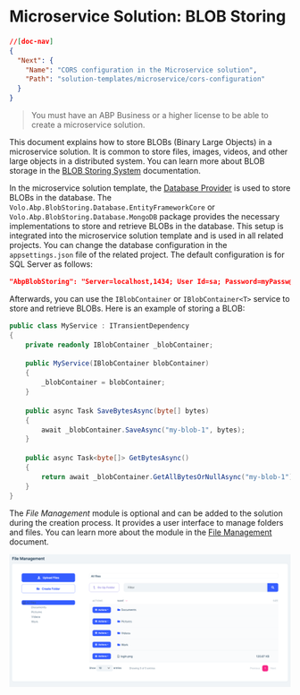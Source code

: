 # Microservice Solution: BLOB Storing

````json
//[doc-nav]
{
  "Next": {
    "Name": "CORS configuration in the Microservice solution",
    "Path": "solution-templates/microservice/cors-configuration"
  }
}
````

> You must have an ABP Business or a higher license to be able to create a microservice solution.

This document explains how to store BLOBs (Binary Large Objects) in a microservice solution. It is common to store files, images, videos, and other large objects in a distributed system. You can learn more about BLOB storage in the [BLOB Storing System](../../framework/infrastructure/blob-storing/index.md) documentation.

In the microservice solution template, the [Database Provider](../../framework/infrastructure/blob-storing/database.md) is used to store BLOBs in the database. The `Volo.Abp.BlobStoring.Database.EntityFrameworkCore` or `Volo.Abp.BlobStoring.Database.MongoDB` package provides the necessary implementations to store and retrieve BLOBs in the database. This setup is integrated into the microservice solution template and is used in all related projects. You can change the database configuration in the `appsettings.json` file of the related project. The default configuration is for SQL Server as follows:

```json
"AbpBlobStoring": "Server=localhost,1434; User Id=sa; Password=myPassw@rd; Database=MyProjectName_BlobStoring; TrustServerCertificate=true"
```

Afterwards, you can use the `IBlobContainer` or `IBlobContainer<T>` service to store and retrieve BLOBs. Here is an example of storing a BLOB:

```csharp
public class MyService : ITransientDependency
{
    private readonly IBlobContainer _blobContainer;

    public MyService(IBlobContainer blobContainer)
    {
        _blobContainer = blobContainer;
    }

    public async Task SaveBytesAsync(byte[] bytes)
    {
        await _blobContainer.SaveAsync("my-blob-1", bytes);
    }

    public async Task<byte[]> GetBytesAsync()
    {
        return await _blobContainer.GetAllBytesOrNullAsync("my-blob-1");
    }
}
```

The *File Management* module is optional and can be added to the solution during the creation process. It provides a user interface to manage folders and files. You can learn more about the module in the [File Management](../../modules/file-management.md) document.

![file-management](images/file-management-index-page.png)